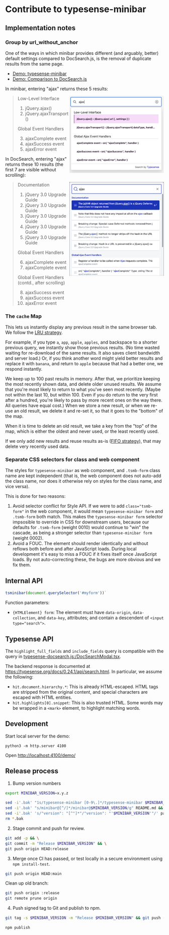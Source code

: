 # Contribute to typesense-minibar

## Implementation notes

### Group by url_without_anchor

One of the ways in which minibar provides different (and arguably, better) default settings compared to DocSearch.js, is the removal of duplicate results from the same page.

- [Demo: typesense-minibar](https://jquery.github.io/typesense-minibar/)
- [Demo: Comparison to DocSearch.js](https://jquery.github.io/typesense-minibar/demo/compare--docsearch-3.html)

In minibar, entering "ajax" returns these 5 results:

<img align="right" width="300" src="./assets/eg-minibar132-ajax.png">

> Low-Level Interface
>
> 1. jQuery.ajax()
> 2. jQuery.ajaxTransport()
>
> Global Event Handlers
>
> 3. ajaxComplete event
> 4. ajaxSuccess event
> 5. ajaxError event

In DocSearch, entering "ajax" returns these 10 results (the first 7 are visible without scrolling):

<img align="right" width="300" src="./assets/eg-docsearch301-ajax.png">

> Documentation
>
> 1. jQuery 3.0 Upgrade Guide
> 2. jQuery 3.0 Upgrade Guide
> 3. jQuery 3.0 Upgrade Guide
> 4. jQuery 3.0 Upgrade Guide
> 5. jQuery 3.0 Upgrade Guide
>
> Global Event Handlers
>
> 6. ajaxComplete event
> 7. ajaxComplete event
>
> Global Event Handlers (contd., after scrolling)
>
> 8. ajaxSuccess event
> 9. ajaxSuccess event
> 10. ajaxError event

### The `cache` Map

This lets us instantly display any previous result in the same browser tab. We follow the [LRU strategy](https://en.wikipedia.org/wiki/Least_recently_used).

For example, if you type `a`, `app`, `apple`, `apples`, and backspace to a shorter previous query, we instantly show those previous results. (No time wasted waiting for re-download of the same results. It also saves client bandwidth and server load.) Or, if you think another word might yield better results and replace it with `banana`, and return to `apple` because that had a better one, we respond instantly.

We keep up to 100 past results in memory. After that, we prioritize keeping the most recently shown data, and delete older unused results. We assume that you're most likely to return to what you've seen most recently. (Maybe not within the last 10, but within 100. Even if you do return to the very first after a hundred, you're likely to pass by more recent ones on the way there. All queries have equal cost.) When we store a new result, or when we re-use an old result, we delete it and re-set it, so that it goes to the "bottom" of the map.

When it is time to delete an old result, we take a key from the "top" of the map, which is either the oldest and never used, or the least recently used.

If we only add new results and reuse results as-is ([FIFO strategy](https://en.wikipedia.org/wiki/FIFO_(computing_and_electronics))), that may delete very recently used data.

### Separate CSS selectors for class and web component

The styles for `typesense-minibar` as web component, and `.tsmb-form` class name are kept independent (that is, the web component does not auto-add the class name, nor does it otherwise rely on styles for the class name, and vice versa).

  This is done for two reasons:

1. Avoid selector conflict for Style API.
   If we were to add `class="tsmb-form"` in the web component, it would mean `typesense-minibar form` and `.tsmb-form` both match. This makes the `typesense-minibar form` selector impsosible to override in CSS for downstream users, because our defaults for `.tsmb-form` (weight 0010) would continue to "win" the cascade, as being a stronger selector than `typesense-minibar form` (weight 0002).
2. Avoid a FOUC.
   The element should render identically and without reflows both before and after JavaScript loads. During local development it's easy to miss a FOUC if it fixes itself once JavaScript loads. By not auto-correcting these, the bugs are more obvious and we fix them.

## Internal API

```js
tsminibar(document.querySelector('#myform'))`
```

Function parameters:

* `{HTMLElement} form`: The element must have `data-origin`, `data-collection`, and `data-key`, attributes; and contain a descendent of `<input type="search">`.

## Typesense API

The `highlight_full_fields` and `include_fields` query is compatible with the query in [typesense-docsearch.js:/DocSearchModal.tsx](https://github.com/typesense/typesense-docsearch.js/blob/3.4.0/packages/docsearch-react/src/DocSearchModal.tsx).

The backend response is documented at <https://typesense.org/docs/0.24.1/api/search.html>. In particular, we assume the following:

* `hit.document.hierarchy.*`: This is already HTML-escaped. HTML tags are stripped from the original content, and special characters are escaped with HTML entities.
* `hit.highlights[0].snippet`: This is also trusted HTML. Some words may be wrapped in a `<mark>` element, to highlight matching words.

## Development

Start local server for the demo:

```
python3 -m http.server 4100
```

Open <http://localhost:4100/demo/>

## Release process

1. Bump version numbers

```sh
export MINIBAR_VERSION=x.y.z
```
```sh
sed -i'.bak' "1s/typesense-minibar [0-9\.]*/typesense-minibar $MINIBAR_VERSION/" typesense-minibar* && \
sed -i'.bak' "s/minibar@[^/]*/minibar@$MINIBAR_VERSION/g" README.md && \
sed -i'.bak' 's/"version": "[^"]*"/"version": "'$MINIBAR_VERSION'"/' package.json && \
rm *.bak
```

2. Stage commit and push for review.

```sh
git add -p && \
git commit -m "Release $MINIBAR_VERSION" && \
git push origin HEAD:release
```

3. Merge once CI has passed, or test locally in a secure environment using `npm install-test`.

```sh
git push origin HEAD:main
```

Clean up old branch:

```sh
git push origin :release
git remote prune origin
```

4. Push signed tag to Git and publish to npm.

```sh
git tag -s $MINIBAR_VERSION -m "Release $MINIBAR_VERSION" && git push --tags
```
```sh
npm publish
```
